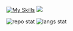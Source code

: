 [![My Skills](https://skillicons.dev/icons?i=instagram,gmail,r&perline=6)](https://skillicons.dev)
<img src=https://upload.wikimedia.org/wikipedia/commons/3/33/HolyC_Logo.svg style=" width=256px; height=256px;">
<svg width="256" height="256" viewBox="0 0 256 256" fill="none" xmlns="https://upload.wikimedia.org/wikipedia/commons/3/33/HolyC_Logo.svg">
<svg width="256" height="256" viewBox="0 0 256 256" fill="none" xmlns="http://www.w3.org/2000/svg">

![repo stat](https://github-readme-stats.vercel.app/api?username=bsyRui&theme=dark&show_icons=true&count_private=true&count_private=true&border_color=000000&bg_color=101010)
![langs stat](https://github-readme-stats.vercel.app/api/top-langs/?username=bsyRui&theme=dark&langs_count=10&layout=compact&exclude_repo=SR-Tools,ScriptFunctions&hide=Pascal&border_color=000000&bg_color=101010)
